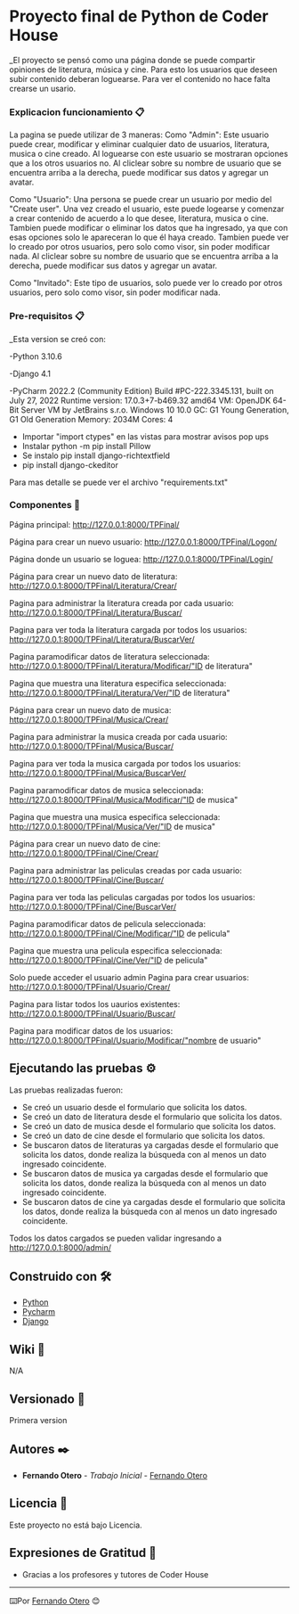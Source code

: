 # Proyecto final de Python de Coder House

_El proyecto se pensó como una página donde se puede compartir opiniones de literatura, música y cine.
Para esto los usuarios que deseen subir contenido deberan loguearse. Para ver el contenido no hace falta crearse un
usario.

### Explicacion funcionamiento 📋

La pagina se puede utilizar de 3 maneras:
Como "Admin":
Este usuario puede crear, modificar y eliminar cualquier dato de usuarios, literatura, musica o cine creado.
Al loguearse con este usuario se mostraran opciones que a los otros usuarios no.
Al cliclear sobre su nombre de usuario que se encuentra arriba a la derecha, puede modificar sus datos y agregar un
avatar.

Como "Usuario":
Una persona se puede crear un usuario por medio del "Create user".
Una vez creado el usuario, este puede logearse y comenzar a crear contenido de acuerdo a lo que desee, literatura,
musica o cine.
Tambien puede modificar o eliminar los datos que ha ingresado, ya que con esas opciones solo le apareceran lo que él
haya creado.
Tambien puede ver lo creado por otros usuarios, pero solo como visor, sin poder modificar nada.
Al cliclear sobre su nombre de usuario que se encuentra arriba a la derecha, puede modificar sus datos y agregar un
avatar.

Como "Invitado":
Este tipo de usuarios, solo puede ver lo creado por otros usuarios, pero solo como visor, sin poder modificar nada.

### Pre-requisitos 📋

_Esta version se creó con:

-Python 3.10.6

-Django 4.1

-PyCharm 2022.2 (Community Edition)
Build #PC-222.3345.131, built on July 27, 2022
Runtime version: 17.0.3+7-b469.32 amd64
VM: OpenJDK 64-Bit Server VM by JetBrains s.r.o.
Windows 10 10.0
GC: G1 Young Generation, G1 Old Generation
Memory: 2034M
Cores: 4

- Importar "import ctypes" en las vistas para mostrar avisos pop ups
- Instalar python -m pip install Pillow
- Se instalo pip install django-richtextfield
- pip install django-ckeditor 

Para mas detalle se puede ver el archivo "requirements.txt"

### Componentes 🔧

Página principal: http://127.0.0.1:8000/TPFinal/

Página para crear un nuevo usuario: http://127.0.0.1:8000/TPFinal/Logon/

Página donde un usuario se loguea:
http://127.0.0.1:8000/TPFinal/Login/

Página para crear un nuevo dato de literatura: http://127.0.0.1:8000/TPFinal/Literatura/Crear/

Pagina para administrar la literatura creada por cada usuario: http://127.0.0.1:8000/TPFinal/Literatura/Buscar/

Pagina para ver toda la literatura cargada por todos los usuarios: http://127.0.0.1:8000/TPFinal/Literatura/BuscarVer/

Pagina paramodificar datos de literatura seleccionada: http://127.0.0.1:8000/TPFinal/Literatura/Modificar/"ID de
literatura"

Pagina que muestra una literatura especifica seleccionada: http://127.0.0.1:8000/TPFinal/Literatura/Ver/"ID de
literatura"

Página para crear un nuevo dato de musica: http://127.0.0.1:8000/TPFinal/Musica/Crear/

Pagina para administrar la musica creada por cada usuario: http://127.0.0.1:8000/TPFinal/Musica/Buscar/

Pagina para ver toda la musica cargada por todos los usuarios: http://127.0.0.1:8000/TPFinal/Musica/BuscarVer/

Pagina paramodificar datos de musica seleccionada: http://127.0.0.1:8000/TPFinal/Musica/Modificar/"ID de musica"

Pagina que muestra una musica especifica seleccionada: http://127.0.0.1:8000/TPFinal/Musica/Ver/"ID de musica"

Página para crear un nuevo dato de cine: http://127.0.0.1:8000/TPFinal/Cine/Crear/

Pagina para administrar las peliculas creadas por cada usuario: http://127.0.0.1:8000/TPFinal/Cine/Buscar/

Pagina para ver toda las peliculas cargadas por todos los usuarios: http://127.0.0.1:8000/TPFinal/Cine/BuscarVer/

Pagina paramodificar datos de pelicula seleccionada: http://127.0.0.1:8000/TPFinal/Cine/Modificar/"ID de pelicula"

Pagina que muestra una pelicula especifica seleccionada: http://127.0.0.1:8000/TPFinal/Cine/Ver/"ID de pelicula"

Solo puede acceder el usuario admin
Pagina para crear usuarios: http://127.0.0.1:8000/TPFinal/Usuario/Crear/

Pagina para listar todos los uaurios existentes: http://127.0.0.1:8000/TPFinal/Usuario/Buscar/

Pagina para modificar datos de los usuarios: http://127.0.0.1:8000/TPFinal/Usuario/Modificar/"nombre de usuario"

## Ejecutando las pruebas ⚙️

Las pruebas realizadas fueron:

- Se creó un usuario desde el formulario que solicita los datos.
- Se creó un dato de literatura desde el formulario que solicita los datos.
- Se creó un dato de musica desde el formulario que solicita los datos.
- Se creó un dato de cine desde el formulario que solicita los datos.
- Se buscaron datos de literaturas ya cargadas desde el formulario que solicita los datos,
  donde realiza la búsqueda con al menos un dato ingresado coincidente.
- Se buscaron datos de musica ya cargadas desde el formulario que solicita los datos,
  donde realiza la búsqueda con al menos un dato ingresado coincidente.
- Se buscaron datos de cine ya cargadas desde el formulario que solicita los datos,
  donde realiza la búsqueda con al menos un dato ingresado coincidente.

Todos los datos cargados se pueden validar ingresando a http://127.0.0.1:8000/admin/

## Construido con 🛠️

* [Python](https://www.python.org/)
* [Pycharm](https://www.jetbrains.com/pycharm/promo/?source=google&medium=cpc&campaign=14127625370&term=pycharm)
* [Django](https://www.djangoproject.com/)

## Wiki 📖

N/A

## Versionado 📌

Primera version

## Autores ✒️

* **Fernando Otero** - *Trabajo Inicial* - [Fernando Otero](https://github.com/fotero80)

## Licencia 📄

Este proyecto no está bajo Licencia.

## Expresiones de Gratitud 🎁

* Gracias a los profesores y tutores de Coder House

---
⌨️Por [Fernando Otero](https://github.com/fotero80) 😊

